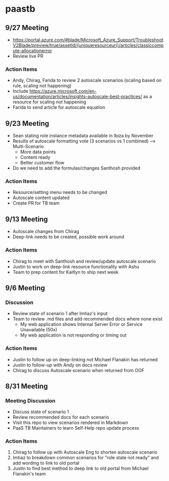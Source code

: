 # paastb

## 9/27 Meeting
* https://portal.azure.com/#blade/Microsoft_Azure_Support/TroubleshootV2Blade/preview/true/assetId/{uniqueresourceuri}/articles/classiccompute-allocationerror
* Review live PR

### Action Items
* Andy, Chirag, Farida to review 2 autoscale scenarios (scaling based on rule, scaling not happening)
* Include https://azure.microsoft.com/en-us/documentation/articles/insights-autoscale-best-practices/ as a resource for scaling not happening
* Farida to send article for autoscale equation

## 9/23 Meeting
* Sean stating role instance metadata available in Ibiza by November
* Results of autoscale formatting vote (3 scenarios vs 1 combined) --> Multi-Scenario
  * More data points
  * Content ready
  * Better customer flow
* Do we need to add the formulas/changes Santhosh provided

### Action Items
* Resource/setting menu needs to be changed
* Autoscale content updated
* Create PR for TB team

## 9/13 Meeting
* Autoscale changes from Chirag
* Deep-link needs to be created, possible work around

### Action Items
* Chirag to meet with Santhosh and review/update autoscale scenario
* Justin to work on deep-link resource functionality with Ashu
* Team to prep content for Kaitlyn to ship next week

## 9/6 Meeting
### Discussion
* Review state of scenario 1 after Imtiaz's input
* Team to review .md files and add recommended docs where none exist
  * My web application shows Internal Server Error or Service Unavailable (50x)
  * My web application is not responding or timing out

### Action Items
* Justin to follow up on deep-linking not Michael Flanakin has returned
* Justin to follow-up with Andy on docs review
* Chirag to discuss Autoscale scenario when returned from OOF

## 8/31 Meeting
### Meeting Discussion
* Discuss state of scenario 1
* Review recommended docs for each scenario
* Visit this repo to view scenarios rendered in Markdown
* PaaS TB Maintainers to learn Self-Help repo update process

### Action Items
1. Chirag to follow up with Autoscale Eng to shorten autoscale scenario
2. Imtiaz to breakdown common scenarios for "role state not ready" and add wording to link to old portal
3. Justin to find best method to deep link to old portal from Michael Flanakin's team
